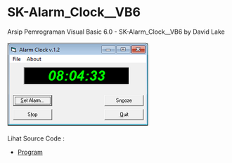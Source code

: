 # SK-Alarm_Clock__VB6
Arsip Pemrograman Visual Basic 6.0 - SK-Alarm_Clock__VB6 by David Lake<br><br>
<img src="https://github.com/RizkyKhapidsyah/SK-Alarm_Clock__VB6/blob/main/result/001.PNG"><br><br>
Lihat Source Code : <br>
- <a href="https://github.com/RizkyKhapidsyah/SK-Alarm_Clock__VB6">Program</a>
